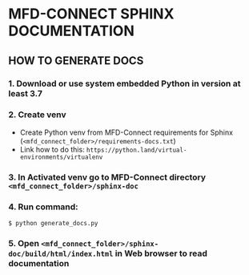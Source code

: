 # MFD-CONNECT SPHINX DOCUMENTATION

## HOW TO GENERATE DOCS
### 1. Download or use system embedded Python in version at least 3.7
### 2. Create venv
- Create Python venv from MFD-Connect requirements for Sphinx (`<mfd_connect_folder>/requirements-docs.txt`) 
- Link how to do this: `https://python.land/virtual-environments/virtualenv`
### 3. In Activated venv go to MFD-Connect directory `<mfd_connect_folder>/sphinx-doc`
### 4. Run command:
```shell
$ python generate_docs.py
```
### 5. Open `<mfd_connect_folder>/sphinx-doc/build/html/index.html` in Web browser to read documentation